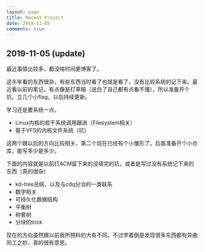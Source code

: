 ```yaml
---
layout: page
title: Recent Project
date: 2019-11-05
comments: true
---
```


## 2019-11-05 (update)

最近事情比较多，都没啥时间更博客了。

这半年看的东西很杂，有些东西当时看了也就是看了，没有比较系统的记下来。最近看以前的笔记，有点像是打草稿（说白了自己都有点看不懂），所以准备开个坑，立几个小flag，以后持续更新。

学习还是要系统一点。

- Linux内核的若干系统调用跟进（Filesystem相关）
- 基于VFS的内核文件系统（坑）

这两个跟以后的方向比较相关，第二个现在已经有个小雏形了。后面准备开个小仓库，能写多少是多少。

下面的内容就是以前打ACM留下来的没填完的坑，或者是写过没有系统记下来的东西（真的很杂）

- kd-tree总结，以及与cdq分治的一类联系
- 数学相关
- 可持久化数据结构
- 平衡树
- 树套树
- 分块的trick

现在的方向虽然跟以前我所预料的大有不同，不过学着倒是发现很多东西都有异曲同工之妙，真的很有意思。


